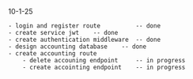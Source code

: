 10-1-25

    - login and register route          -- done
    - create service jwt    -- done
    - create authentication middleware  -- done
    - design accounting database    -- done
    - create accounting route 
        - delete accouning endpoint     -- in progress
        - create accointing endpoint    -- in progress




